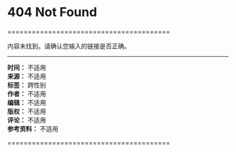 # 404 Not Found

========================================

内容未找到。请确认您输入的链接是否正确。

---

**时间：** 不适用  
**来源：** 不适用  
**标签：** 跨性别  
**作者：** 不适用  
**编辑：** 不适用  
**版权：** 不适用  
**评论：** 不适用  
**参考资料：** 不适用  

========================================